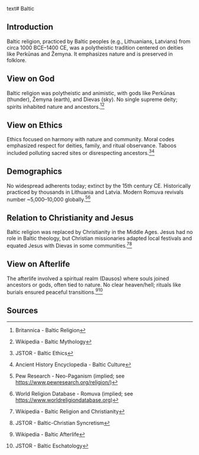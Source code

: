 text# Baltic
## Introduction
Baltic religion, practiced by Baltic peoples (e.g., Lithuanians, Latvians) from circa 1000 BCE–1400 CE, was a polytheistic tradition centered on deities like Perkūnas and Žemyna. It emphasizes nature and is preserved in folklore.
## View on God
Baltic religion was polytheistic and animistic, with gods like Perkūnas (thunder), Žemyna (earth), and Dievas (sky). No single supreme deity; spirits inhabited nature and ancestors.[^21][^22]
## View on Ethics
Ethics focused on harmony with nature and community. Moral codes emphasized respect for deities, family, and ritual observance. Taboos included polluting sacred sites or disrespecting ancestors.[^23][^24]
## Demographics
No widespread adherents today; extinct by the 15th century CE. Historically practiced by thousands in Lithuania and Latvia. Modern Romuva revivals number ~5,000–10,000 globally.[^25][^26]
## Relation to Christianity and Jesus
Baltic religion was replaced by Christianity in the Middle Ages. Jesus had no role in Baltic theology, but Christian missionaries adapted local festivals and equated Jesus with Dievas in some communities.[^27][^28]
## View on Afterlife
The afterlife involved a spiritual realm (Dausos) where souls joined ancestors or gods, often tied to nature. No clear heaven/hell; rituals like burials ensured peaceful transitions.[^29][^30]
## Sources
[^21]: Britannica - Baltic Religion[](https://www.britannica.com/topic/Baltic-religion)
[^22]: Wikipedia - Baltic Mythology[](https://en.wikipedia.org/wiki/Baltic_mythology)
[^23]: JSTOR - Baltic Ethics[](https://www.jstor.org/stable/3260727)
[^24]: Ancient History Encyclopedia - Baltic Culture[](https://www.ancient.eu/Baltic_Religion/)
[^25]: Pew Research - Neo-Paganism (implied; see https://www.pewresearch.org/religion/)
[^26]: World Religion Database - Romuva (implied; see https://www.worldreligiondatabase.org)
[^27]: Wikipedia - Baltic Religion and Christianity[](https://en.wikipedia.org/wiki/Baltic_mythology#Christianity)
[^28]: JSTOR - Baltic-Christian Syncretism[](https://www.jstor.org/stable/3260728)
[^29]: Wikipedia - Baltic Afterlife[](https://en.wikipedia.org/wiki/Baltic_mythology#Afterlife)
[^30]: JSTOR - Baltic Eschatology[](https://www.jstor.org/stable/3260729)
